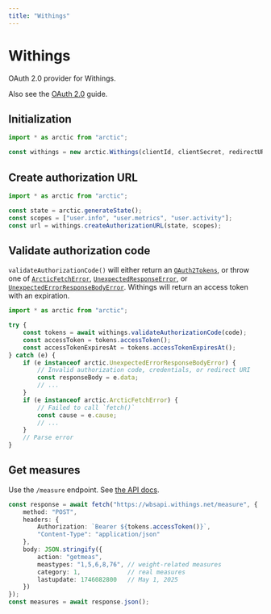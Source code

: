 ```yaml
---
title: "Withings"
---
```


# Withings

OAuth 2.0 provider for Withings.

Also see the [OAuth 2.0](/guides/oauth2) guide.

## Initialization

```ts
import * as arctic from "arctic";

const withings = new arctic.Withings(clientId, clientSecret, redirectURI);
```

## Create authorization URL

```ts
import * as arctic from "arctic";

const state = arctic.generateState();
const scopes = ["user.info", "user.metrics", "user.activity"];
const url = withings.createAuthorizationURL(state, scopes);
```

## Validate authorization code

`validateAuthorizationCode()` will either return an [`OAuth2Tokens`](/reference/main/OAuth2Tokens), or throw one of [`ArcticFetchError`](/reference/main/ArcticFetchError), [`UnexpectedResponseError`](/reference/main/UnexpectedResponseError), or [`UnexpectedErrorResponseBodyError`](/reference/main/UnexpectedErrorResponseBodyError). Withings will return an access token with an expiration.

```ts
import * as arctic from "arctic";

try {
	const tokens = await withings.validateAuthorizationCode(code);
	const accessToken = tokens.accessToken();
	const accessTokenExpiresAt = tokens.accessTokenExpiresAt();
} catch (e) {
	if (e instanceof arctic.UnexpectedErrorResponseBodyError) {
		// Invalid authorization code, credentials, or redirect URI
		const responseBody = e.data;
		// ...
	}
	if (e instanceof arctic.ArcticFetchError) {
		// Failed to call `fetch()`
		const cause = e.cause;
		// ...
	}
	// Parse error
}
```

## Get measures

Use the `/measure` endpoint. See [the API docs](https://developer.withings.com/api-reference/#tag/measure).

```ts
const response = await fetch("https://wbsapi.withings.net/measure", {
	method: "POST",
	headers: {
       	Authorization: `Bearer ${tokens.accessToken()}`,
		"Content-Type": "application/json"
	},
	body: JSON.stringify({
		action: "getmeas",
		meastypes: "1,5,6,8,76", // weight-related measures
		category: 1,             // real measures
		lastupdate: 1746082800   // May 1, 2025
	})
});
const measures = await response.json();
```
